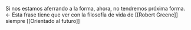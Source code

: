 Si nos estamos aferrando a la forma, ahora, no tendremos próxima forma. ← Esta frase tiene que ver con la filosofía de vida de [[Robert Greene]] siempre [[Orientado al futuro]]